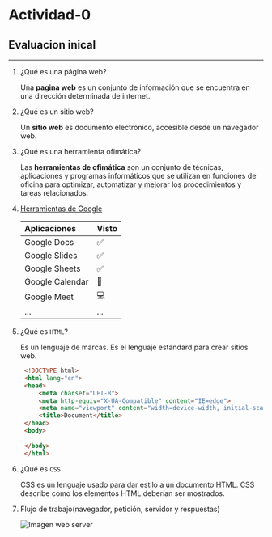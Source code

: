 # Actividad-0

## Evaluacion inical
---

1. ¿Qué es una página web?

    Una **pagina web** es un conjunto de información que se encuentra en una dirección determinada de internet.
    
2. ¿Qué es un sitio web?

    Un **sitio web** es documento electrónico, accesible desde un navegador web.
    
3. ¿Qué es una herramienta ofimática?

    Las **herramientas de ofimática** son un conjunto de técnicas, aplicaciones y programas informáticos que se utilizan en funciones de oficina para optimizar, automatizar y mejorar los procedimientos y tareas relacionados.
    
5. [Herramientas de Google](https://www.google.com/intl/es-419/chrome/browser-tools/)

    | **Aplicaciones** | **Visto** |
    |:-|:-|
    |Google Docs| ✅|
    |Google Slides| ✅|
    |Google Sheets| ✅| 
    | Google Calendar| 📆|
    |Google Meet| 💻|
    |...| ... |

6. ¿Qué es `HTML`?

    Es un lenguaje de marcas. Es el lenguaje estandard para crear sitios web.
    
    ```HTML
     <!DOCTYPE html>
     <html lang="en">
     <head>
         <meta charset="UFT-8">
         <meta http-equiv="X-UA-Compatible" content="IE=edge">
         <meta name="viewport" content="width=device-width, initial-scale=1.0">
         <title>Document</title>
     </head>
     <body>
         
     </body>
     </html>
     ```
7. ¿Qué es `CSS`

    CSS es un lenguaje usado para dar estilo a un documento HTML. CSS describe como los
elementos HTML deberían ser mostrados.

8. Flujo de trabajo(navegador, petición, servidor y respuestas)

    ![Imagen web server](https://camo.githubusercontent.com/4dc59108a963885608fb0b126e7a65f04f7e59d8eec09c2e653da2435f4ecc2b/68747470733a2f2f66702e6a6f7365646f6d696e676f2e6f72672f69617767732f7530312f696d672f64735f70726f636573735f7374617469632e706e67)
